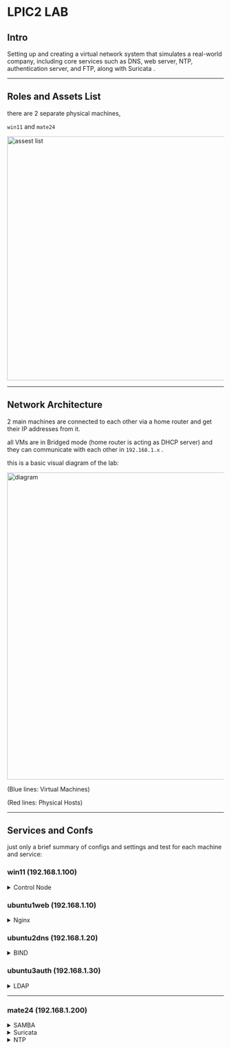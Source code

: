 


# LPIC2 LAB

## Intro

Setting up and creating a virtual network system that simulates a real-world company, including core services such as DNS, web server, NTP, authentication server, and FTP, along with Suricata .

----------------------------------------------------------------------

## Roles and Assets List

there are 2 separate physical machines,

 `win11` and `mate24`
 

<img width="1390" height="567" alt="assest list" src="https://github.com/user-attachments/assets/d6e9776d-7bc1-4b5b-a198-0b1061191809" />



 
----------------------------------------------------------------------
## Network Architecture

2 main machines are connected to each other via a home router and get their IP addresses from it.

all VMs are in Bridged mode (home router is acting as DHCP server) and they can communicate with each other in `192.168.1.x` .

this is a basic visual diagram of the lab:

<img width="1782" height="713" alt="diagram" src="https://github.com/user-attachments/assets/0cda909a-a3c1-4b52-9b24-6f4b5ac85714" />

(Blue lines: Virtual Machines)

(Red lines: Physical Hosts)


----------------------------------------------------------------------
## Services and Confs

just only a brief summary of configs and settings and test for each machine and service:

### win11 (192.168.1.100)


<details> 
 
<summary> Control Node </summary>

</details>


### ubuntu1web (192.168.1.10)


<details> 
 
<summary> Nginx </summary>

i have 3 sample websites to test and configure:

1 - sina-personal-page.slab

2 - webtest.slab

3 - nginx-default.slab

html files at `/var/www`:

<img width="472" height="170" alt="varwww" src="https://github.com/user-attachments/assets/56ffcc47-5c0a-4afc-8add-ab8a16e78dc1" />



config files at `/etc/nginx/sites-available`:

<img width="853" height="176" alt="availabe" src="https://github.com/user-attachments/assets/03cbdea3-9f2f-491f-b596-35241c2daa3b" />


server blocks for each virtual host:


<img width="702" height="330" alt="sinaconf" src="https://github.com/user-attachments/assets/aab52327-7123-40a7-8013-d2a79e19a2e1" />

and like this for other ones.

i used `server_name` directive to get help from my DNS server because all hosts are serving at 192.168.1.10.

`access_log` and `error_log` for logging and to be used by syslog in next phases.

and location block for matching specific URIs. (in case of not found URI it will return 404)


creating sym link for sites and enabling them:

<img width="1448" height="222" alt="enable" src="https://github.com/user-attachments/assets/010d9b01-e919-4289-ac73-5addf3c05d56" />

now final conf check:

<img width="827" height="151" alt="check" src="https://github.com/user-attachments/assets/9c9b6c87-5e68-4840-9f69-0e086e7ea1e2" />

configs looks good, now time to check the sites.

because im using ubuntu server i dont have GUI so i use `lynx` to view my sites in terminal:

<img width="616" height="125" alt="lynx" src="https://github.com/user-attachments/assets/3573e729-50cb-47cc-9669-22411baf2b97" />

`sina-personal-page.slab`
 
<img width="1290" height="935" alt="sina" src="https://github.com/user-attachments/assets/4c2efaad-6d1d-4487-ac23-dc37cf1b688b" />

`nginx-default.slab`

<img width="1595" height="528" alt="nginx" src="https://github.com/user-attachments/assets/253c9348-1c9f-440c-8d6c-29871439d477" />


`webtest.slab`

<img width="1577" height="508" alt="webtest" src="https://github.com/user-attachments/assets/4f3c8acf-828b-4598-a043-89d8b69fe641" />


now a check from my other machine with GUI:



<img width="1140" height="542" alt="sinaa" src="https://github.com/user-attachments/assets/659395dc-358a-4fb0-8728-9c919b49f99a" />


<img width="1352" height="430" alt="nginx" src="https://github.com/user-attachments/assets/01e3828b-0028-4cef-8344-5907e6491745" />


<img width="781" height="280" alt="webtest" src="https://github.com/user-attachments/assets/2c10f6b2-8be6-4a57-a35d-c81ff19d9e3a" />


Web Server is ready.




</details> 


### ubuntu2dns (192.168.1.20)


<details>
 
<summary> BIND </summary>

my lab zone name is `slab`.

`named.conf.local`:


<img width="672" height="260" alt="zones" src="https://github.com/user-attachments/assets/a5029b56-a958-4026-af78-23f1ba8ce117" />


`db.slab` for resolving IPs and `db.192` for reverse queries.

then, database files:

`db.slab`:

<img width="710" height="496" alt="dbslab" src="https://github.com/user-attachments/assets/b62343a6-22e9-4b1b-b0ed-875df60ec407" />

`db.192`:

<img width="765" height="532" alt="db192" src="https://github.com/user-attachments/assets/321069fc-fa8e-45a9-b924-cb49f8ca8939" />

and now, a check for config and db files:

<img width="1106" height="320" alt="check" src="https://github.com/user-attachments/assets/9d1108b7-3163-4032-993f-03afc39e26d8" />


now a test from other machines, for example from 192.168.1.10:

<img width="665" height="775" alt="test1" src="https://github.com/user-attachments/assets/c5e39727-7ac4-428b-9ddf-ecce5ce35624" />

or with a basic script to test them all at once: 

<img width="737" height="502" alt="test3" src="https://github.com/user-attachments/assets/a61f1011-1522-447a-9186-f27c60a04aed" />

or from win11:


<img width="942" height="390" alt="test2" src="https://github.com/user-attachments/assets/fabf8f50-3642-40b1-b395-f42cfa8d8391" />

Name Server is ready.


</details> 

### ubuntu3auth (192.168.1.30)


<details> 
 
<summary> LDAP </summary>




### server side
----------------------------------------------------------------------------------------------------------

after installing the OpenLDAP packages, `slapd` & `ldap-utils`, i run  `dpkg-reconfigure slapd` command to renew the configs.

then defining my hierarchy:

**Key LDAP Values:**

DNS Domain Name ---> `slab`

Organization Name ---> `SLAB`

Database Backend ---> `MDB` (Modern Database)


**Organizational Units (OU):**

i must create a logical structure for organizing users and groups, so i need a LDIF (LDAP Data Interchange Format) file:

`base.ldif`:

<img width="502" height="220" alt="base" src="https://github.com/user-attachments/assets/0aa1b0b6-433e-472a-bc53-cb45c5ee2f0c" />

and now :

```
ldapadd -x -D "cn=admin,dc=slab" -W -f base.ldif
```

`-x`: to enable simple auth instead of other ways

`-D "cn=admin,dc=slab"` : to specify the DN (Distinguished Name) and the name of the user who is performing the command

`-W` : ask password for DN

`-f base.ldif` : read from base.ldif file

now my directory is set up.



**Users and Groups:**

i have 4 groups and 5 users for my lab:

**groups** ---> webadmins, itadmins, fileusers, devs



**users** ---> sina, jay, s-admin, user1, user2



each of users and groups has its own .ldif file:


<img width="561" height="463" alt="treegu" src="https://github.com/user-attachments/assets/5e58f8cb-4e71-415f-8056-4911c1f58ae4" />



<img width="697" height="365" alt="groups" src="https://github.com/user-attachments/assets/a55bad7e-938d-40d1-a12c-5fae605f15b7" />



<img width="723" height="677" alt="users" src="https://github.com/user-attachments/assets/16c40ec9-83cd-4c0d-945c-24b8818d29a2" />


object classes that i used:

`inetOrgPerson` : a fundamental object class for representing people within an organization

`cn` : Common Name, user full name

`sn` : Surname, user last name

----------


`posixAccount` : for integrating LDAP users with Linux based systems

`uid` :  user login name

`uidNumber` : unique numerical ID for the user 

`gidNumber` : primary group number for the user

`homeDirectory` : path to the user home directory

`loginShell` : default shell for the user

----------


`shadowAccount` : for more advanced password management

`shadowLastChange` : date of the last password change

`shadowMax` : maximum number of days a password is valid before it expires

----------






other `.ldif` files to add users to groups:



<img width="900" height="527" alt="add" src="https://github.com/user-attachments/assets/fa288e40-74ed-4f86-b7ab-7b358761b94c" />





**Verifying the Directory:**


using the `ldapsearch` command to search and retrieve information from LDAP server and final check:

```
ldapsearch -x -W -D "cn=admin,dc=slab" -b "dc=slab"
```

<img width="772" height="670" alt="check1" src="https://github.com/user-attachments/assets/f14fd9fb-2a77-4914-8abf-f20b17f9c74c" />


<img width="731" height="688" alt="check2" src="https://github.com/user-attachments/assets/9ff91540-b921-4ed3-b38e-5e179d7dd482" />


Server side is ready.


### Client side
----------------------------------------------------------------------------------------------------------






</details> 



----------------------------------------------------------------------
### mate24 (192.168.1.200)


<details> 
 
<summary> SAMBA  </summary>

`/etc/samba/smb.conf` :

<img width="415" height="182" alt="smb conf" src="https://github.com/user-attachments/assets/5292c9fc-2a62-44cb-9ce5-9880fb4c7ec3" />

after modifying the share object, its time to create the `smbuser` and set password for that with `smbpasswd` command, 

and then a test file and permission and user check:


<img width="555" height="145" alt="smbuser" src="https://github.com/user-attachments/assets/ed8d7b17-b983-4458-a64a-68d66daab143" />


<img width="638" height="206" alt="tree -pug" src="https://github.com/user-attachments/assets/12077199-3cd8-486d-a16f-cdd1e082a0b6" />

now verify connection and do some change from windows side:

<img width="638" height="458" alt="win check" src="https://github.com/user-attachments/assets/5d80d717-68cb-40fe-ad13-855d5a449afe" />

and after entering the credential for smbuser:

<img width="872" height="438" alt="test windows side" src="https://github.com/user-attachments/assets/c91e8880-4e11-4dfb-943f-fead6e7d3428" />

and now once again to check the upload from windows side:

<img width="1550" height="467" alt="test linux side" src="https://github.com/user-attachments/assets/cabe2325-03b6-440d-a892-d0e3457c2663" />

and another check from another machine:

<img width="1216" height="402" alt="test2 linux side" src="https://github.com/user-attachments/assets/5cf0dc4a-164b-4462-bd6f-88d6b07f2d79" />

File Server is ready.


</details>



<details> 
 
<summary> Suricata </summary>

</details> 

<details> 
 
<summary> NTP </summary>

</details> 






